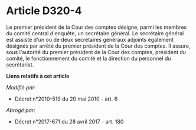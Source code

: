 # Article D320-4

Le premier président de la Cour des comptes désigne, parmi les membres du comité central d'enquête, un secrétaire général. Le
secrétaire général est assisté d'un ou de deux secrétaires généraux adjoints également désignés par arrêté du premier
président de la Cour des comptes. Il assure, sous l'autorité du premier président de la Cour des comptes, président du
comité, le fonctionnement du comité et la direction du personnel du secrétariat.

**Liens relatifs à cet article**

_Modifié par_:

  - Décret n°2010-519 du 20 mai 2010 - art. 6

_Abrogé par_:

  - Décret n°2017-671 du 28 avril 2017 - art. 180
